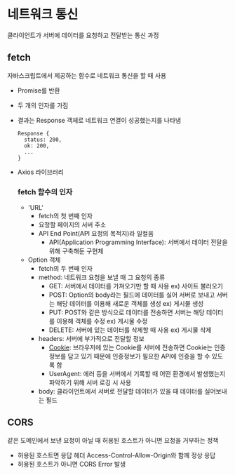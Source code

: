 # 네트워크 통신

클라이언트가 서버에 데이터를 요청하고 전달받는 통신 과정

## fetch

자바스크립트에서 제공하는 함수로 네트워크 통신을 할 때 사용

- Promise를 반환
- 두 개의 인자를 가짐
- 결과는 Response 객체로 네트워크 연결이 성공했는지를 나타냄

  ```
  Response {
    status: 200,
    ok: 200,
    ...
  }
  ```

- Axios 라이브러리

  ### fetch 함수의 인자

  - 'URL'
    - fetch의 첫 번째 인자
    - 요청할 페이지의 서버 주소
    - API End Point(API 요청의 목적지)라 일컬음
      - API(Application Programming Interface): 서버에서 데이터 전달을 위해 구축해둔 구현체
  - Option 객체
    - fetch의 두 번째 인자
    - method: 네트워크 요청을 보낼 때 그 요청의 종류
      - GET: 서버에서 데이터를 가져오기만 할 때 사용
        ex) 사이트 불러오기
      - POST: Option의 body라는 필드에 데이터를 실어 서버로 보내고 서버는 해당 데이터를 이용해 새로운 객체를 생성
        ex) 게시물 생성
      - PUT: POST와 같은 방식으로 데이터를 전송하면 서버는 해당 데이터를 이용해 객체를 수정
        ex) 게시물 수정
      - DELETE: 서버에 있는 데이터를 삭제할 때 사용
        ex) 게시물 삭제
    - headers: 서버에 부가적으로 전달할 정보
      - [Cookie](https://github.com/GayoungKim12/JS_study/blob/master/basic_javascript/js_practice_08/theory.md#cookie): 브라우저에 있는 Cookie를 서버에 전송하면 Cookie는 인증정보를 담고 있기 때문에 인증정보가 필요한 API에 인증을 할 수 있도록 함
      - UserAgent: 에러 등을 서버에서 기록할 때 어떤 환경에서 발생했는지 파악하기 위해 서버 로깅 시 사용
    - body: 클라이언트에서 서버로 전달할 데이터가 있을 때 데이터를 실어보내는 필드

## CORS

같은 도메인에서 보낸 요청이 아닐 때 허용된 호스트가 아니면 요청을 거부하는 정책

- 허용된 호스트면 응답 헤더 Access-Control-Allow-Origin와 함께 정상 응답
- 허용된 호스트가 아니면 CORS Error 발생
